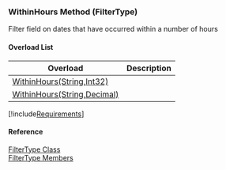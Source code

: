 ﻿### WithinHours Method (FilterType)

Filter field on dates that have occurred within a number of hours

#### Overload List

| Overload | Description |
| --- | --- |
| [WithinHours(String,Int32)](fcSDK~FChoice.Foundation.Filters.FilterType~WithinHours(String,Int32).md) |   |
| [WithinHours(String,Decimal)](fcSDK~FChoice.Foundation.Filters.FilterType~WithinHours(String,Decimal).md) |   |

[!include[Requirements](../partials/requirements.md)]



#### Reference

[FilterType Class](fcSDK~FChoice.Foundation.Filters.FilterType.md)  
[FilterType Members](fcSDK~FChoice.Foundation.Filters.FilterType_members.md)